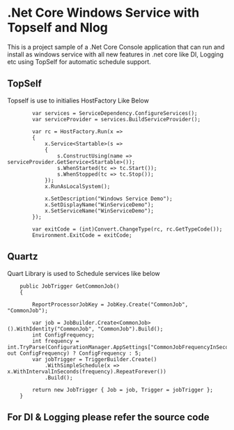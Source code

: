 # .Net Core Windows Service with Topself and Nlog
This is a project sample of a .Net Core Console application that can run and install as windows service with all new features in .net core like DI, Logging etc using TopSelf for automatic schedule support.
## TopSelf
 Topself is use to initialies HostFactory Like Below 
 
            var services = ServiceDependency.ConfigureServices();
            var serviceProvider = services.BuildServiceProvider();

            var rc = HostFactory.Run(x =>
            {
                x.Service<Startable>(s =>
                {
                    s.ConstructUsing(name => serviceProvider.GetService<Startable>());
                    s.WhenStarted(tc => tc.Start());
                    s.WhenStopped(tc => tc.Stop());
                });
                x.RunAsLocalSystem();

                x.SetDescription("Windows Service Demo");
                x.SetDisplayName("WinServiceDemo");
                x.SetServiceName("WinServiceDemo");
            });

            var exitCode = (int)Convert.ChangeType(rc, rc.GetTypeCode());
            Environment.ExitCode = exitCode;
            
## Quartz 
Quart Library is used to Schedule services like below

        public JobTrigger GetCommonJob()
        {

            ReportProcessorJobKey = JobKey.Create("CommonJob", "CommonJob");

            var job = JobBuilder.Create<CommonJob>().WithIdentity("CommonJob", "CommonJob").Build();
            int ConfigFrequency;
            int frequency = int.TryParse(ConfigurationManager.AppSettings["CommonJobFrequencyInSecond"], out ConfigFrequency) ? ConfigFrequency : 5;
            var jobTrigger = TriggerBuilder.Create()
                .WithSimpleSchedule(x => x.WithIntervalInSeconds(frequency).RepeatForever())
                .Build();

            return new JobTrigger { Job = job, Trigger = jobTrigger };
        }
        
 ## For DI & Logging please refer the source code
